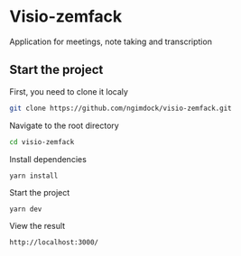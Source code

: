 # Visio-zemfack

Application for meetings, note taking and transcription

## Start the project

First, you need to clone it localy

```bash
git clone https://github.com/ngimdock/visio-zemfack.git
```

Navigate to the root directory

```bash
cd visio-zemfack
```

Install dependencies

```
yarn install
```

Start the project

```
yarn dev
```

View the result

```
http://localhost:3000/
```
